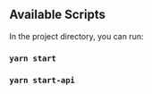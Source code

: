 ## Available Scripts

In the project directory, you can run:

### `yarn start`

### `yarn start-api`
